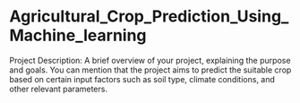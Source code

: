 # Agricultural_Crop_Prediction_Using_Machine_learning
Project Description: A brief overview of your project, explaining the purpose and goals. You can mention that the project aims to predict the suitable crop based on certain input factors such as soil type, climate conditions, and other relevant parameters.
